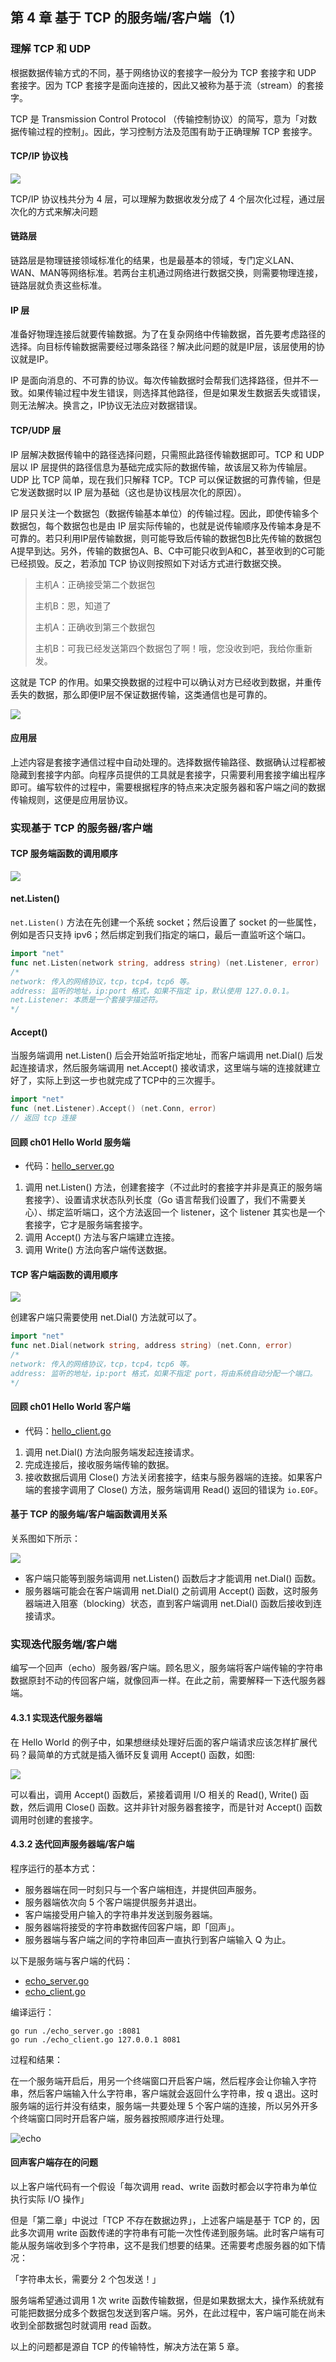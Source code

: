 ## 第 4 章 基于 TCP 的服务端/客户端（1）

### 理解 TCP 和 UDP

根据数据传输方式的不同，基于网络协议的套接字一般分为 TCP 套接字和 UDP 套接字。因为 TCP 套接字是面向连接的，因此又被称为基于流（stream）的套接字。

TCP 是 Transmission Control Protocol （传输控制协议）的简写，意为「对数据传输过程的控制」。因此，学习控制方法及范围有助于正确理解 TCP 套接字。

#### TCP/IP 协议栈

![](./images/01.png)

TCP/IP 协议栈共分为 4 层，可以理解为数据收发分成了 4 个层次化过程，通过层次化的方式来解决问题

#### 链路层

链路层是物理链接领域标准化的结果，也是最基本的领域，专门定义LAN、WAN、MAN等网络标准。若两台主机通过网络进行数据交换，则需要物理连接，链路层就负责这些标准。

#### IP 层

准备好物理连接后就要传输数据。为了在复杂网络中传输数据，首先要考虑路径的选择。向目标传输数据需要经过哪条路径？解决此问题的就是IP层，该层使用的协议就是IP。

IP 是面向消息的、不可靠的协议。每次传输数据时会帮我们选择路径，但并不一致。如果传输过程中发生错误，则选择其他路径，但是如果发生数据丢失或错误，则无法解决。换言之，IP协议无法应对数据错误。

#### TCP/UDP 层

IP 层解决数据传输中的路径选择问题，只需照此路径传输数据即可。TCP 和 UDP 层以 IP 层提供的路径信息为基础完成实际的数据传输，故该层又称为传输层。UDP 比 TCP 简单，现在我们只解释 TCP。TCP 可以保证数据的可靠传输，但是它发送数据时以 IP 层为基础（这也是协议栈层次化的原因）。

IP 层只关注一个数据包（数据传输基本单位）的传输过程。因此，即使传输多个数据包，每个数据包也是由 IP 层实际传输的，也就是说传输顺序及传输本身是不可靠的。若只利用IP层传输数据，则可能导致后传输的数据包B比先传输的数据包A提早到达。另外，传输的数据包A、B、C中可能只收到A和C，甚至收到的C可能已经损毁。反之，若添加 TCP 协议则按照如下对话方式进行数据交换。

> 主机A：正确接受第二个数据包
>
> 主机B：恩，知道了
>
> 主机A：正确收到第三个数据包
>
> 主机B：可我已经发送第四个数据包了啊！哦，您没收到吧，我给你重新发。

这就是 TCP 的作用。如果交换数据的过程中可以确认对方已经收到数据，并重传丢失的数据，那么即便IP层不保证数据传输，这类通信也是可靠的。

![](./images/02.png)

#### 应用层

上述内容是套接字通信过程中自动处理的。选择数据传输路径、数据确认过程都被隐藏到套接字内部。向程序员提供的工具就是套接字，只需要利用套接字编出程序即可。编写软件的过程中，需要根据程序的特点来决定服务器和客户端之间的数据传输规则，这便是应用层协议。

### 实现基于 TCP 的服务器/客户端

#### TCP 服务端函数的调用顺序

![](./images/03.png)

#### net.Listen()

`net.Listen()` 方法在先创建一个系统 socket；然后设置了 socket 的一些属性，例如是否只支持 ipv6；然后绑定到我们指定的端口，最后一直监听这个端口。

```go
import "net"
func net.Listen(network string, address string) (net.Listener, error)
/*
network: 传入的网络协议，tcp，tcp4，tcp6 等。
address: 监听的地址，ip:port 格式，如果不指定 ip，默认使用 127.0.0.1。
net.Listener: 本质是一个套接字描述符。
*/
```

#### Accept()

当服务端调用 net.Listen() 后会开始监听指定地址，而客户端调用 net.Dial() 后发起连接请求，然后服务端调用 net.Accept() 接收请求，这里端与端的连接就建立好了，实际上到这一步也就完成了TCP中的三次握手。

```go
import "net"
func (net.Listener).Accept() (net.Conn, error)
// 返回 tcp 连接
```

#### 回顾 ch01 Hello World 服务端

- 代码：[hello_server.go](./hello_server.go)

1. 调用 net.Listen() 方法，创建套接字（不过此时的套接字并非是真正的服务端套接字）、设置请求状态队列长度（Go 语言帮我们设置了，我们不需要关心）、绑定监听端口，这个方法返回一个 listener，这个 listener 其实也是一个套接字，它才是服务端套接字。
2. 调用 Accept() 方法与客户端建立连接。
3. 调用 Write() 方法向客户端传送数据。

#### TCP 客户端函数的调用顺序

![](./images/04.png)

创建客户端只需要使用 net.Dial() 方法就可以了。

```go
import "net"
func net.Dial(network string, address string) (net.Conn, error)
/*
network: 传入的网络协议，tcp，tcp4，tcp6 等。
address: 监听的地址，ip:port 格式，如果不指定 port，将由系统自动分配一个端口。
*/
```

#### 回顾 ch01 Hello World 客户端

- 代码：[hello_client.go](./hello_client.go)

1. 调用 net.Dial() 方法向服务端发起连接请求。
2. 完成连接后，接收服务端传输的数据。
3. 接收数据后调用 Close() 方法关闭套接字，结束与服务器端的连接。如果客户端的套接字调用了 Close() 方法，服务端调用 Read() 返回的错误为 `io.EOF`。

#### 基于 TCP 的服务端/客户端函数调用关系

关系图如下所示：

![](./images/05.png)

- 客户端只能等到服务端调用 net.Listen() 函数后才才能调用 net.Dial() 函数。
- 服务器端可能会在客户端调用 net.Dial() 之前调用 Accept() 函数，这时服务器端进入阻塞（blocking）状态，直到客户端调用 net.Dial() 函数后接收到连接请求。

### 实现迭代服务端/客户端

编写一个回声（echo）服务器/客户端。顾名思义，服务端将客户端传输的字符串数据原封不动的传回客户端，就像回声一样。在此之前，需要解释一下迭代服务器端。

#### 4.3.1 实现迭代服务器端

在 Hello World 的例子中，如果想继续处理好后面的客户端请求应该怎样扩展代码？最简单的方式就是插入循环反复调用 Accept() 函数，如图:

![](./images/06.png)

可以看出，调用 Accept() 函数后，紧接着调用 I/O 相关的 Read(), Write() 函数，然后调用 Close() 函数。这并非针对服务器套接字，而是针对 Accept() 函数调用时创建的套接字。

#### 4.3.2 迭代回声服务器端/客户端

程序运行的基本方式：

- 服务器端在同一时刻只与一个客户端相连，并提供回声服务。
- 服务器端依次向 5 个客户端提供服务并退出。
- 客户端接受用户输入的字符串并发送到服务器端。
- 服务器端将接受的字符串数据传回客户端，即「回声」。
- 服务器端与客户端之间的字符串回声一直执行到客户端输入 Q 为止。

以下是服务端与客户端的代码：

- [echo_server.go](./echo_server.go)
- [echo_client.go](./echo_client.go)

编译运行：

```shell
go run ./echo_server.go :8081
go run ./echo_client.go 127.0.0.1 8081
```

过程和结果：

在一个服务端开启后，用另一个终端窗口开启客户端，然后程序会让你输入字符串，然后客户端输入什么字符串，客户端就会返回什么字符串，按 q 退出。这时服务端的运行并没有结束，服务端一共要处理 5 个客户端的连接，所以另外开多个终端窗口同时开启客户端，服务器按照顺序进行处理。

![echo](./images/07.png)

#### 回声客户端存在的问题

以上客户端代码有一个假设「每次调用 read、write 函数时都会以字符串为单位执行实际 I/O 操作」

但是「第二章」中说过「TCP 不存在数据边界」，上述客户端是基于 TCP 的，因此多次调用 write 函数传递的字符串有可能一次性传递到服务端。此时客户端有可能从服务端收到多个字符串，这不是我们想要的结果。还需要考虑服务器的如下情况：

「字符串太长，需要分 2 个包发送！」

服务端希望通过调用 1 次 write 函数传输数据，但是如果数据太大，操作系统就有可能把数据分成多个数据包发送到客户端。另外，在此过程中，客户端可能在尚未收到全部数据包时就调用 read 函数。

以上的问题都是源自 TCP 的传输特性，解决方法在第 5 章。